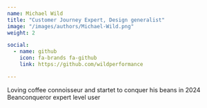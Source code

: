 ```yaml
---
name: Michael Wild
title: "Customer Journey Expert, Design generalist"
image: "/images/authors/Michael-Wild.png"
weight: 2

social:
  - name: github
    icon: fa-brands fa-github
    link: https://github.com/wildperformance

---
```


Loving coffee connoisseur and startet to conquer his beans in 2024 
Beanconqueror expert level user



